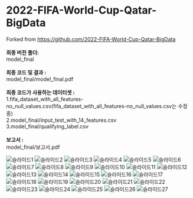 # 2022-FIFA-World-Cup-Qatar-BigData
Forked from https://github.com/2022-FIFA-World-Cup-Qatar-BigData
<br/>
<br/> **최종 버전 폴더:**
<br/>model_final
<br/>
<br/> **최종 코드 및 결과 :**
<br/>model_final/model_final.pdf
<br/>
<br/> **최종 코드가 사용하는 데이터셋 :**
<br/>1.fifa_dataset_with_all_features-no_null_values.csv(fifa_dataset_with_all_features-no_null_values.csv는 수정 중)
<br/>2.model_final/input_test_with_14_features.csv
<br/>3.model_final/qualifying_label.csv 
<br/>
<br/> **보고서 :** 
<br/>model_final/보고서.pdf

![슬라이드1](https://user-images.githubusercontent.com/55645090/232449752-2340cc4e-5d65-4332-a67b-24a27d01bec0.JPG)
![슬라이드2](https://user-images.githubusercontent.com/55645090/232449759-6e0e8092-b26a-4a59-9177-f31e0096e0f7.JPG)
![슬라이드3](https://user-images.githubusercontent.com/55645090/232449760-a557918a-ae6b-4e48-89fa-7709b9874bc4.JPG)
![슬라이드4](https://user-images.githubusercontent.com/55645090/232449765-49eb249a-3caa-461a-ab5d-8f523bbb535f.JPG)
![슬라이드5](https://user-images.githubusercontent.com/55645090/232449773-657b20bb-19b4-4b59-886b-9549c46a548a.JPG)
![슬라이드6](https://user-images.githubusercontent.com/55645090/232449777-5bcf8cc2-e416-4ebf-8c48-c0c4d8debe4d.JPG)
![슬라이드7](https://user-images.githubusercontent.com/55645090/232449783-8eb0ca0b-81d7-433c-98a8-1a1816130d8a.JPG)
![슬라이드8](https://user-images.githubusercontent.com/55645090/232449789-0a8fd4c4-93fe-4c37-84ed-170270d11685.JPG)
![슬라이드9](https://user-images.githubusercontent.com/55645090/232449792-efeb68f6-3b6e-45eb-b871-23a25854b64c.JPG)
![슬라이드10](https://user-images.githubusercontent.com/55645090/232449796-cb6e61b4-d951-4a6d-a5cd-31b71521e5f8.JPG)
![슬라이드11](https://user-images.githubusercontent.com/55645090/232449800-7155b454-4397-42a1-9f04-1f20c6d748cd.JPG)
![슬라이드12](https://user-images.githubusercontent.com/55645090/232449804-2d81283c-af2c-4fd3-968c-b785cf9cd874.JPG)
![슬라이드13](https://user-images.githubusercontent.com/55645090/232449807-7aa8d651-77cd-490d-85a7-f22ac671a7fc.JPG)
![슬라이드14](https://user-images.githubusercontent.com/55645090/232449811-cec3d3ec-1f96-4141-a2a7-9598724eb39c.JPG)
![슬라이드15](https://user-images.githubusercontent.com/55645090/232449816-5d3f0570-4437-497e-8468-8949ae1b6947.JPG)
![슬라이드16](https://user-images.githubusercontent.com/55645090/232449824-21eb5026-4f28-4dfc-ab41-4b7c16ceaecf.JPG)
![슬라이드17](https://user-images.githubusercontent.com/55645090/232449831-81c3251a-d90c-4404-9fe2-109623f90ae5.JPG)
![슬라이드18](https://user-images.githubusercontent.com/55645090/232449836-968e112a-8f2e-4842-909d-348ea43c6c99.JPG)
![슬라이드19](https://user-images.githubusercontent.com/55645090/232449841-f5d2274b-55b4-492f-b92b-6072bfaecbd9.JPG)
![슬라이드20](https://user-images.githubusercontent.com/55645090/232449850-1ff703ec-bfc7-4a8e-938a-3d09107dea7f.JPG)
![슬라이드21](https://user-images.githubusercontent.com/55645090/232449858-1301aa00-c7c3-470e-8026-d7ba3aa09dbb.JPG)
![슬라이드22](https://user-images.githubusercontent.com/55645090/232449861-bab739df-ae06-4e6a-abab-e68a5df7c0d8.JPG)
![슬라이드23](https://user-images.githubusercontent.com/55645090/232449870-86f5a2fd-58bc-4e92-b823-2e6053942ade.JPG)
![슬라이드24](https://user-images.githubusercontent.com/55645090/232449875-676507d7-2c72-4c3f-9213-5d820ad6f404.JPG)
![슬라이드25](https://user-images.githubusercontent.com/55645090/232449879-30aa8a11-8bda-4954-86ef-fce2061f6864.JPG)
![슬라이드26](https://user-images.githubusercontent.com/55645090/232449881-968c4d59-0ab9-49bf-ae17-0f43f9054724.JPG)
![슬라이드27](https://user-images.githubusercontent.com/55645090/232449885-1ea929fa-d133-4c93-8e51-f6b3f3563b94.JPG)
